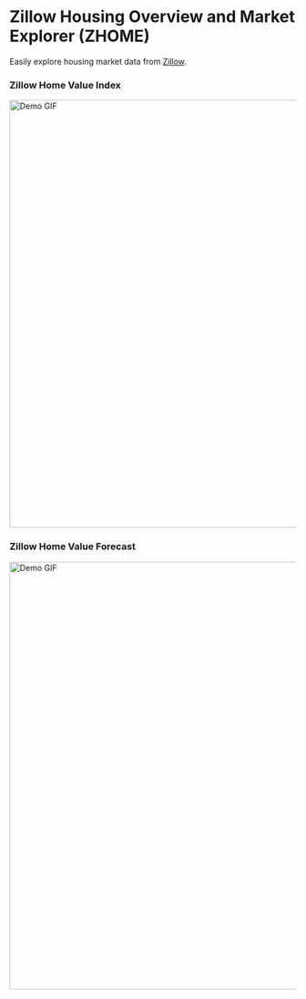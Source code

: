 # Zillow Housing Overview and Market Explorer (ZHOME)
Easily explore housing market data from [Zillow](https://www.zillow.com/research/data/).

### Zillow Home Value Index
<img src="react-flask-app/public/zhvi.gif" width="750" alt="Demo GIF">

### Zillow Home Value Forecast
<img src="react-flask-app/public/zhvf.gif" width="750" alt="Demo GIF">
